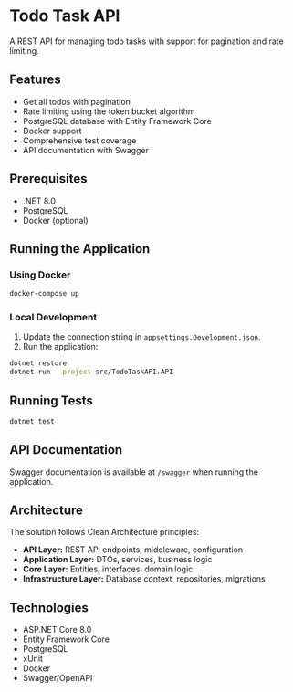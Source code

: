 
# Todo Task API

A REST API for managing todo tasks with support for pagination and rate limiting.

## Features

- Get all todos with pagination
- Rate limiting using the token bucket algorithm
- PostgreSQL database with Entity Framework Core
- Docker support
- Comprehensive test coverage
- API documentation with Swagger

## Prerequisites

- .NET 8.0
- PostgreSQL
- Docker (optional)

## Running the Application

### Using Docker

```bash
docker-compose up
```

### Local Development

1. Update the connection string in `appsettings.Development.json`.
2. Run the application:

```bash
dotnet restore
dotnet run --project src/TodoTaskAPI.API
```

## Running Tests

```bash
dotnet test
```

## API Documentation

Swagger documentation is available at `/swagger` when running the application.

## Architecture

The solution follows Clean Architecture principles:

- **API Layer:** REST API endpoints, middleware, configuration
- **Application Layer:** DTOs, services, business logic
- **Core Layer:** Entities, interfaces, domain logic
- **Infrastructure Layer:** Database context, repositories, migrations

## Technologies

- ASP.NET Core 8.0
- Entity Framework Core
- PostgreSQL
- xUnit
- Docker
- Swagger/OpenAPI


